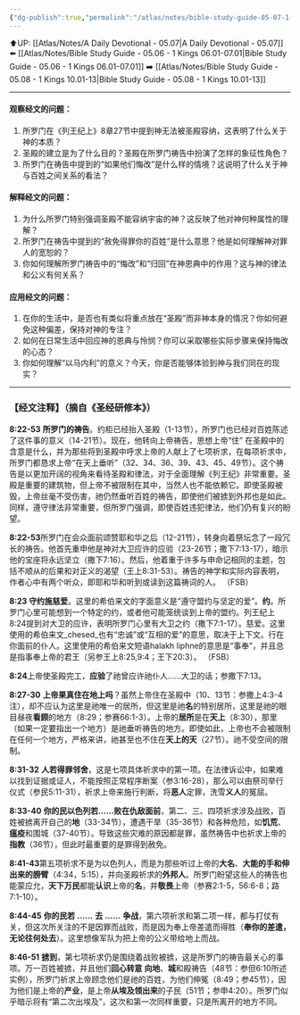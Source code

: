 ```yaml
---
{"dg-publish":true,"permalink":"/atlas/notes/bible-study-guide-05-07-1-kings-08-22-53/"}
---
```


⬆️UP: [[Atlas/Notes/A Daily Devotional - 05.07\|A Daily Devotional - 05.07]]
⬅️ [[Atlas/Notes/Bible Study Guide - 05.06 - 1 Kings 06.01-07.01\|Bible Study Guide - 05.06 - 1 Kings 06.01-07.01]]
➡️ [[Atlas/Notes/Bible Study Guide - 05.08 - 1 Kings 10.01-13\|Bible Study Guide - 05.08 - 1 Kings 10.01-13]] 

---

#### 观察经文的问题：

1. 所罗门在《列王纪上》8章27节中提到神无法被圣殿容纳，这表明了什么关于神的本质？
2. 圣殿的建立是为了什么目的？圣殿在所罗门祷告中扮演了怎样的象征性角色？
3. 所罗门在祷告中提到的“如果他们悔改”是什么样的情境？这说明了什么关于神与百姓之间关系的看法？

#### 解释经文的问题：

1. 为什么所罗门特别强调圣殿不能容纳宇宙的神？这反映了他对神何种属性的理解？
2. 所罗门在祷告中提到的“赦免得罪你的百姓”是什么意思？他是如何理解神对罪人的宽恕的？
3. 你如何理解所罗门祷告中的“悔改”和“归回”在神恩典中的作用？这与神的律法和公义有何关系？

#### 应用经文的问题：

1. 在你的生活中，是否也有类似将重点放在“圣殿”而非神本身的情况？你如何避免这种偏差，保持对神的专注？
2. 如何在日常生活中回应神的恩典与怜悯？你可以采取哪些实际步骤来保持悔改的心态？
3. 你如何理解“以马内利”的意义？今天，你是否能够体验到神与我们同在的现实？


---
### 【经文注释】（摘自《圣经研修本》）

**8:22-53** **所罗门的祷告**。约柜已经抬入圣殿（1-13节），所罗门也已经对百姓陈述了这件事的意义（14-21节）。现在，他转向上帝祷告，思想上帝“住” 在圣殿中的含意是什么，并为那些将到圣殿中呼求上帝的人献上了七项祈求，在每项祈求中，所罗门都恳求上帝“在天上垂听”（32、34、36、39、43、45、49节）。这个祷告是以更加开阔的视角来看待圣殿和律法，对于全面理解《列王纪》非常重要。圣殿是重要的建筑物，但上帝不被限制在其中，当然人也不能依赖它。即使圣殿被毁，上帝丝毫不受伤害，祂仍然垂听百姓的祷告，即使他们被掳到外邦也是如此。同样，遵守律法非常重要，但所罗门强调，即使百姓违犯律法，他们仍有复兴的盼望。

**8:22-53**所罗门在会众面前颂赞耶和华之后（12-21节），转身向着祭坛念了一段冗长的祷告。他首先重申他是神对大卫应许的应验（23-26节；撒下7:13-17），暗示他的宝座将永远坚立（撒下7:16）。然后，他着重于许多与申命记相同的主题，包括不顺从的后果和对正义的渴望（王上8:31-53）。祷告的神学和实际内容表明，作者心中有两个听众，即耶和华和听到或读到这篇祷词的人。 （FSB）

**8:23 守约施慈爱**。这里的希伯来文的字面意义是“遵守盟约与坚定的爱”。**约**。所罗门心里可能想到一个特定的约，或者他可能笼统谈到上帝的盟约。列王纪上8:24提到对大卫的应许，表明所罗门心里有大卫之约（撒下7:1-17）。慈爱。这里使用的希伯来文_chesed_也有“忠诚”或“互相的爱”的意思，取决于上下文。行在你面前的仆人。这里使用的希伯来文短语halakh liphne的意思是“事奉”，并且总是指事奉上帝的君王（另参王上8:25,9:4；王下20:3）。 （FSB）

**8:24**上帝使圣殿完工，**应验**了祂曾应许祂仆人……大卫的话；参撒下7:13。

**8:27-30** **上帝果真住在地上吗**？虽然上帝住在圣殿中（10、13节：参撒上4:3-4注），却不应认为这里是祂唯一的居所，但这里是祂**名**的特别居所，这里是祂的眼目昼夜**看顾**的地方（8:29；参赛66:1-3）。上帝的**居所**是在**天上**（8:30），那里（如果一定要指出一个地方）是祂垂听祷告的地方。即使如此，上帝也不会被限制在任何一个地方，严格来讲，祂甚至也不住在**天上的天**（27节）。祂不受空间的限制。

**8:31-32** **人若得罪邻舍**，这是七项具体祈求中的第一项。在法律诉讼中，如果难以找到证据或证人，不能按照正常程序断案（参3:16-28），那么可以由祭司举行仪式（参民5:11-31），祈求上帝来施行判断，将**恶人**定罪，洗雪**义人**的冤屈。

**8:33-40** **你的民以色列若……败在仇敌面前**，第二、三、四项祈求涉及战败，百姓被掳离开自己的**地**（33-34节），遭遇干旱（35-36节）和各种危险，如**饥荒**、**瘟疫**和围城（37-40节）。导致这些灾难的原因都是罪，虽然祷告中也祈求上帝的**指教**（36节），但此时最重要的是罪得到赦免。

**8:41-43**第五项祈求不是为以色列人，而是为那些听过上帝的**大名**、**大能的手和伸出来的膀臂**（4:34，5:15），并向圣殿祈求的**外邦人**。所罗门盼望这些人的祷告也能蒙应允，**天下万民**都能**认识**上帝的**名**，并**敬畏**上帝（参赛2:1-5，56:6-8；路7:1-10）。

**8:44-45** **你的民若** **……** **去** **……** **争战**，第六项祈求和第二项一样，都与打仗有关，但这次所关注的不是因罪而战败，而是因为奉上帝差遣而得胜（**奉你的差遣，无论往何处去**）。这里想像军队为把上帝的公义带给地上而战。

**8:46-51** **掳到**，第七项祈求仍是围绕着战败被掳，这是所罗门的祷告最关心的事项。万一百姓被掳，并且他们**回心转意** **向地**、**城**和殿祷告（48节：参但6:10所述实例），所罗门祈求上帝顾念他们是祂的百姓，为他们伸冤（8:49；参45节），因为他们是上帝的**产业**，是上帝**从埃及领出来**的子民（51节；参申4:20）。所罗门似乎暗示将有“第二次出埃及”，这次和第一次同样重要，只是所离开的地方不同。